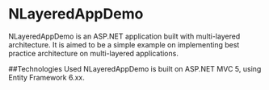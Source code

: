 # NLayeredAppDemo
NLayeredAppDemo is an ASP.NET application built with multi-layered architecture. It is aimed to be a simple example on implementing best practice architecture on multi-layered applications.

##Technologies Used
NLayeredAppDemo is built on ASP.NET MVC 5, using Entity Framework 6.xx.
